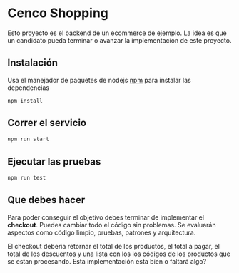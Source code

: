 # Cenco Shopping

Esto proyecto es el backend de un ecommerce de ejemplo. La idea es que un candidato pueda 
terminar o avanzar la implementación de este proyecto.

## Instalación

Usa el manejador de paquetes de nodejs [npm](https://docs.npmjs.com/downloading-and-installing-node-js-and-npm) 
para instalar las dependencias

```bash
npm install
```

## Correr el servicio

```bash
npm run start
```

## Ejecutar las pruebas

```bash
npm run test
```

## Que debes hacer

Para poder conseguir el objetivo debes terminar de implementar el **checkout**. 
Puedes cambiar todo el código sin problemas. Se evaluarán aspectos como código limpio,
pruebas, patrones y arquitectura.

El checkout deberia retornar el total de los productos, el total a pagar, 
el total de los descuentos y una lista con los los códigos de los productos que se estan procesando. 
Esta implementación esta bien o faltará algo?
